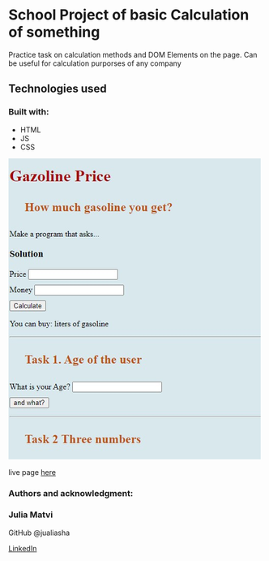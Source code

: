 # School Project of basic Calculation of something

Practice task on calculation methods and DOM Elements on the page. Can be useful for calculation purporses of any company

## Technologies used

### Built with:

- HTML
- JS
- CSS

![Markdown Logo](Screenshot_1.jpg)

live page [here](https://public.bc.fi/s2100159/Some%20Calculations/)

### Authors and acknowledgment:

### Julia Matvi

GitHub @jualiasha

[LinkedIn](www.linkedin.com/in/jualiasha)
